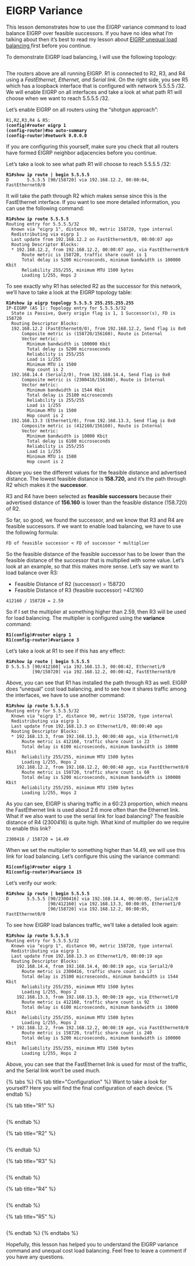 # EIGRP Variance

This lesson demonstrates how to use the EIGRP variance command to load balance EIGRP over feasible successors. If you have no idea what I’m talking about then it’s best to read my lesson about [EIGRP unequal load balancing ](https://networklessons.com/cisco/ccnp-encor-350-401/eigrp-unequal-cost-load-balancing)first before you continue.

To demonstrate EIGRP load balancing, I will use the following topology:

<figure><img src="https://cdn.networklessons.com/wp-content/uploads/2013/06/eigrp-variance-example-topology.png" alt=""><figcaption></figcaption></figure>

The routers above are all running EIGRP. R1 is connected to R2, R3, and R4 using a _FastEthernet, Ethernet, and Serial link_. On the right side, you see R5 which has a loopback interface that is configured with network 5.5.5.5 /32. We will enable EIGRP on all interfaces and take a look at what path R1 will choose when we want to reach 5.5.5.5 /32.

Let’s enable EIGRP on all routers using the “shotgun approach”:

<pre><code>R1,R2,R3,R4 &#x26; R5:
<strong>(config)#router eigrp 1
</strong><strong>(config-router)#no auto-summary
</strong><strong>(config-router)#network 0.0.0.0
</strong></code></pre>

If you are configuring this yourself, make sure you check that all routers have formed EIGRP neighbor adjacencies before you continue.

Let’s take a look to see what path R1 will choose to reach 5.5.5.5 /32:

<pre><code><strong>R1#show ip route | begin 5.5.5.5
</strong>D       5.5.5.5 [90/158720] via 192.168.12.2, 00:00:04, FastEthernet0/0
</code></pre>

It will take the path through R2 which makes sense since this is the FastEthernet interface. If you want to see more detailed information, you can use the following command:

<pre><code><strong>R1#show ip route 5.5.5.5
</strong>Routing entry for 5.5.5.5/32
  Known via "eigrp 1", distance 90, metric 158720, type internal
  Redistributing via eigrp 1
  Last update from 192.168.12.2 on FastEthernet0/0, 00:00:07 ago
  Routing Descriptor Blocks:
  * 192.168.12.2, from 192.168.12.2, 00:00:07 ago, via FastEthernet0/0
      Route metric is 158720, traffic share count is 1
      Total delay is 5200 microseconds, minimum bandwidth is 100000 Kbit
      Reliability 255/255, minimum MTU 1500 bytes
      Loading 1/255, Hops 2
</code></pre>

To see exactly why R1 has selected R2 as the successor for this network, we’ll have to take a look at the EIGRP topology table:

<pre><code><strong>R1#show ip eigrp topology 5.5.5.5 255.255.255.255
</strong>IP-EIGRP (AS 1): Topology entry for 5.5.5.5/32
  State is Passive, Query origin flag is 1, 1 Successor(s), FD is 158720
  Routing Descriptor Blocks:
  192.168.12.2 (FastEthernet0/0), from 192.168.12.2, Send flag is 0x0
      Composite metric is (158720/156160), Route is Internal
      Vector metric:
        Minimum bandwidth is 100000 Kbit
        Total delay is 5200 microseconds
        Reliability is 255/255
        Load is 1/255
        Minimum MTU is 1500
        Hop count is 2
  192.168.14.4 (Serial2/0), from 192.168.14.4, Send flag is 0x0
      Composite metric is (2300416/156160), Route is Internal
      Vector metric:
        Minimum bandwidth is 1544 Kbit
        Total delay is 25100 microseconds
        Reliability is 255/255
        Load is 1/255
        Minimum MTU is 1500
        Hop count is 2
  192.168.13.3 (Ethernet1/0), from 192.168.13.3, Send flag is 0x0
      Composite metric is (412160/156160), Route is Internal
      Vector metric:
        Minimum bandwidth is 10000 Kbit
        Total delay is 6100 microseconds
        Reliability is 255/255
        Load is 1/255
        Minimum MTU is 1500
        Hop count is 2
</code></pre>

Above you see the different values for the feasible distance and advertised distance. The lowest feasible distance is **158.720,** and it’s the path through R2 which makes it the **successor**.

R3 and R4 have been selected as **feasible successors** because their advertised distance of **156.160** is lower than the feasible distance (158.720) of R2.

So far, so good, we found the successor, and we know that R3 and R4 are feasible successors. If we want to enable load balancing, we have to use the following formula:

```
FD of feasible successor < FD of successor * multiplier
```

So the feasible distance of the feasible successor has to be lower than the feasible distance of the successor that is multiplied with some value. Let’s look at an example, so that this makes more sense. Let’s say we want to load balance over R3:

* Feasible Distance of R2 (successor) = 158720
* Feasible Distance of R3 (feasible successor) =412160

```
412160 / 158720 = 2.59
```

So if I set the multiplier at something higher than 2.59, then R3 will be used for load balancing. The multiplier is configured using the **variance** command:

<pre><code><strong>R1(config)#router eigrp 1
</strong><strong>R1(config-router)#variance 3
</strong></code></pre>

Let’s take a look at R1 to see if this has any effect:

<pre><code><strong>R1#show ip route | begin 5.5.5.5
</strong>D 5.5.5.5 [90/412160] via 192.168.13.3, 00:00:42, Ethernet1/0
          [90/158720] via 192.168.12.2, 00:00:42, FastEthernet0/0
</code></pre>

Above, you can see that R1 has installed the path through R3 as well. EIGRP does “unequal” cost load balancing, and to see how it shares traffic among the interfaces, we have to use another command:

<pre><code><strong>R1#show ip route 5.5.5.5
</strong>Routing entry for 5.5.5.5/32
  Known via "eigrp 1", distance 90, metric 158720, type internal
  Redistributing via eigrp 1
  Last update from 192.168.13.3 on Ethernet1/0, 00:00:40 ago
  Routing Descriptor Blocks:
  * 192.168.13.3, from 192.168.13.3, 00:00:40 ago, via Ethernet1/0
      Route metric is 412160, traffic share count is 23
      Total delay is 6100 microseconds, minimum bandwidth is 10000 Kbit
      Reliability 255/255, minimum MTU 1500 bytes
      Loading 1/255, Hops 2
    192.168.12.2, from 192.168.12.2, 00:00:40 ago, via FastEthernet0/0
      Route metric is 158720, traffic share count is 60
      Total delay is 5200 microseconds, minimum bandwidth is 100000 Kbit
      Reliability 255/255, minimum MTU 1500 bytes
      Loading 1/255, Hops 2
</code></pre>

As you can see, EIGRP is sharing traffic in a 60:23 proportion, which means the FastEthernet link is used about 2.6 more often than the Ethernet link. What if we also want to use the serial link for load balancing? The feasible distance of R4 (2300416) is quite high. What kind of multiplier do we require to enable this link?

```
2300416 / 158720 = 14.49
```

When we set the multiplier to something higher than 14.49, we will use this link for load balancing. Let’s configure this using the variance command:

<pre><code><strong>R1(config)#router eigrp 1
</strong><strong>R1(config-router)#variance 15
</strong></code></pre>

Let’s verify our work:

<pre><code><strong>R1#show ip route | begin 5.5.5.5
</strong>D       5.5.5.5 [90/2300416] via 192.168.14.4, 00:00:05, Serial2/0
                [90/412160] via 192.168.13.3, 00:00:05, Ethernet1/0
                [90/158720] via 192.168.12.2, 00:00:05, FastEthernet0/0
</code></pre>

To see how EIGRP load balances traffic, we’ll take a detailed look again:

<pre><code><strong>R1#show ip route 5.5.5.5
</strong>Routing entry for 5.5.5.5/32
  Known via "eigrp 1", distance 90, metric 158720, type internal
  Redistributing via eigrp 1
  Last update from 192.168.13.3 on Ethernet1/0, 00:00:19 ago
  Routing Descriptor Blocks:
    192.168.14.4, from 192.168.14.4, 00:00:19 ago, via Serial2/0
      Route metric is 2300416, traffic share count is 17
      Total delay is 25100 microseconds, minimum bandwidth is 1544 Kbit
      Reliability 255/255, minimum MTU 1500 bytes
      Loading 1/255, Hops 2
    192.168.13.3, from 192.168.13.3, 00:00:19 ago, via Ethernet1/0
      Route metric is 412160, traffic share count is 92
      Total delay is 6100 microseconds, minimum bandwidth is 10000 Kbit
      Reliability 255/255, minimum MTU 1500 bytes
      Loading 1/255, Hops 2
  * 192.168.12.2, from 192.168.12.2, 00:00:19 ago, via FastEthernet0/0
      Route metric is 158720, traffic share count is 240
      Total delay is 5200 microseconds, minimum bandwidth is 100000 Kbit
      Reliability 255/255, minimum MTU 1500 bytes
      Loading 1/255, Hops 2
</code></pre>

Above, you can see that the FastEthernet link is used for most of the traffic, and the Serial link won’t be used much.

{% tabs %}
{% tab title="Configuration" %}
Want to take a look for yourself? Here you will find the final configuration of each device.
{% endtab %}

{% tab title="R1" %}
```
```
{% endtab %}

{% tab title="R2" %}
```
```
{% endtab %}

{% tab title="R3" %}
```
```
{% endtab %}

{% tab title="R4" %}
```
```
{% endtab %}

{% tab title="R5" %}
```
```
{% endtab %}
{% endtabs %}

Hopefully, this lesson has helped you to understand the EIGRP variance command and unequal cost load balancing. Feel free to leave a comment if you have any questions.
